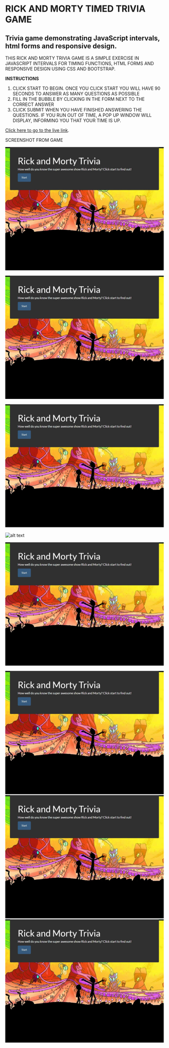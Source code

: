 
RICK AND MORTY TIMED TRIVIA GAME
===

Trivia game demonstrating JavaScript intervals, html forms and responsive design.
---

THIS RICK AND MORTY TRIVIA GAME IS A SIMPLE EXERCISE IN JAVASCRIPT INTERVALS FOR TIMING FUNCTIONS, HTML FORMS AND RESPONSIVE DESIGN USING CSS AND BOOTSTRAP.


**INSTRUCTIONS**

1. CLICK START TO BEGIN.  ONCE YOU CLICK START YOU WILL HAVE 90 SECONDS TO ANSWER AS MANY QUESTIONS AS POSSIBLE
2. FILL IN THE BUBBLE BY CLICKING IN THE FORM NEXT TO THE CORRECT ANSWER
3. CLICK SUBMIT WHEN YOU HAVE FINISHED ANSWERING THE QUESTIONS.  IF YOU RUN OUT OF TIME, A POP UP WINDOW WILL DISPLAY, INFORMING YOU THAT YOUR TIME IS UP.

[Click here to go to the live link](https://mrenaut.github.io/trivia-game/).


SCREENSHOT FROM GAME
<!--[rick and morty background with trivia instructions](/images/screenshot1.jpg)-->

![alt text](assets/images/screenshot1.jpg)

![alt text](/assets/images/screenshot1.jpg)

![alt text](./assets/images/screenshot1.jpg)


![alt text](../assets/images/screenshot1.jpg)

![alt text](screenshot1.jpg)


![Alt text](/assets/images/screenshot1.jpg?raw=true "Optional Title")
![Alt text](./assets/images/screenshot1.jpg?raw=true "Optional Title")
![Alt text](screenshot1.jpg?raw=true "Optional Title")